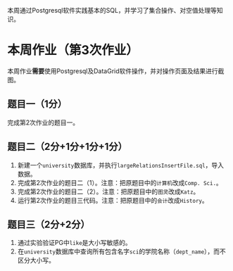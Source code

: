 本周通过Postgresql软件实践基本的SQL，并学习了集合操作、对空值处理等知识。

# 本周作业（第3次作业）
本周作业**需要**使用Postgresql及DataGrid软件操作，并对操作页面及结果进行截图。

## 题目一（1分）
完成第2次作业的题目一。

## 题目二（2分+1分+1分+1分）
1. 新建一个`university`数据库，并执行`largeRelationsInsertFile.sql`，导入数据。
2. 完成第2次作业的题目二（1）。注意：把原题目中的`计算机`改成`Comp. Sci.`。
3. 完成第2次作业的题目二（2）。注意：把原题目中的`图灵`改成`Katz`。
4. 运行第2次作业的题目三代码。注意：把原题目中的`会计`改成`History`。

## 题目三（2分+2分）
1. 通过实验验证PG中`like`是大小写敏感的。
2. 在`university`数据库中查询所有包含名字`sci`的学院名称（`dept_name`），而不区分大小写。
